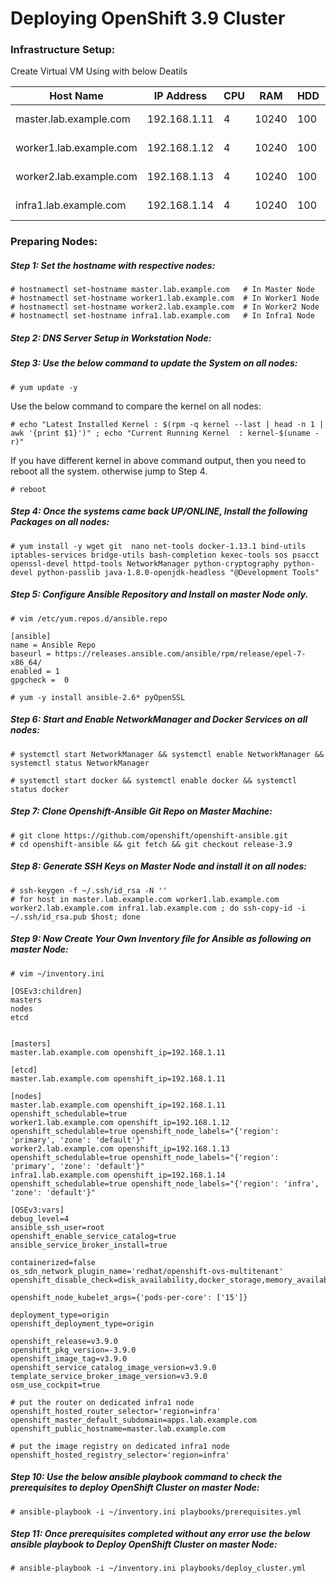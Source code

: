 # Deploying OpenShift 3.9  Cluster

### Infrastructure Setup:

Create Virtual VM Using with below Deatils  

[Virtual Server]: ../Infrastructure-Setup/README.md

| Host Name               | IP Address   | CPU  | RAM   | HDD  | OS        | Role        |
| ----------------------- | ------------ | ---- | ----- | ---- | --------- | ----------- |
| master.lab.example.com  | 192.168.1.11 | 4    | 10240 | 100  | Centos7.X | Master Node |
| worker1.lab.example.com | 192.168.1.12 | 4    | 10240 | 100  | Centos7.X | Worker Node |
| worker2.lab.example.com | 192.168.1.13 | 4    | 10240 | 100  | Centos7.x | Worker Node |
| infra1.lab.example.com  | 192.168.1.14 | 4    | 10240 | 100  | Centos7.x | Infra1 Node |

### Preparing Nodes:

##### Step 1: Set the hostname with respective nodes:

```shell
# hostnamectl set-hostname master.lab.example.com   # In Master Node
# hostnamectl set-hostname worker1.lab.example.com  # In Worker1 Node
# hostnamectl set-hostname worker2.lab.example.com  # In Worker2 Node
# hostnamectl set-hostname infra1.lab.example.com   # In Infra1 Node
```

##### Step 2: DNS Server Setup in Workstation Node:

[DNS Server Setup]: Local-DNS-Setup.md

##### Step 3: Use the below command to update the System on all nodes: 

```shell
# yum update -y
```

Use the below command to compare the kernel on all nodes: 

```shell
# echo "Latest Installed Kernel : $(rpm -q kernel --last | head -n 1 | awk '{print $1}')" ; echo "Current Running Kernel  : kernel-$(uname -r)"
```

If you have different kernel in above command output, then you need to reboot all the system. otherwise jump to Step 4.

```shell
# reboot
```

##### Step 4: Once the systems came back UP/ONLINE, Install the following Packages on all nodes:  

```shell
# yum install -y wget git  nano net-tools docker-1.13.1 bind-utils iptables-services bridge-utils bash-completion kexec-tools sos psacct openssl-devel httpd-tools NetworkManager python-cryptography python-devel python-passlib java-1.8.0-openjdk-headless "@Development Tools"
```

##### Step 5: Configure Ansible Repository and Install on master Node only. 

```shell
# vim /etc/yum.repos.d/ansible.repo
```

```
[ansible]
name = Ansible Repo
baseurl = https://releases.ansible.com/ansible/rpm/release/epel-7-x86_64/
enabled = 1
gpgcheck =  0
```

```shell
# yum -y install ansible-2.6* pyOpenSSL
```

##### Step 6:  Start and Enable NetworkManager and Docker Services on all nodes:

```shell
# systemctl start NetworkManager && systemctl enable NetworkManager && systemctl status NetworkManager
```

```shell
# systemctl start docker && systemctl enable docker && systemctl status docker
```

##### Step 7: Clone Openshift-Ansible Git Repo on Master Machine:

```shell
# git clone https://github.com/openshift/openshift-ansible.git
# cd openshift-ansible && git fetch && git checkout release-3.9
```

##### Step 8: Generate SSH Keys on Master Node and install it on all nodes:

```shell
# ssh-keygen -f ~/.ssh/id_rsa -N ''
# for host in master.lab.example.com worker1.lab.example.com worker2.lab.example.com infra1.lab.example.com ; do ssh-copy-id -i ~/.ssh/id_rsa.pub $host; done
```

##### Step 9: Now Create Your Own Inventory file for Ansible as following on master Node: 

```shell
# vim ~/inventory.ini
```

```
[OSEv3:children]
masters
nodes
etcd


[masters]
master.lab.example.com openshift_ip=192.168.1.11

[etcd]
master.lab.example.com openshift_ip=192.168.1.11

[nodes]
master.lab.example.com openshift_ip=192.168.1.11 openshift_schedulable=true
worker1.lab.example.com openshift_ip=192.168.1.12 openshift_schedulable=true openshift_node_labels="{'region': 'primary', 'zone': 'default'}"
worker2.lab.example.com openshift_ip=192.168.1.13 openshift_schedulable=true openshift_node_labels="{'region': 'primary', 'zone': 'default'}"
infra1.lab.example.com openshift_ip=192.168.1.14 openshift_schedulable=true openshift_node_labels="{'region': 'infra', 'zone': 'default'}"

[OSEv3:vars]
debug_level=4
ansible_ssh_user=root
openshift_enable_service_catalog=true
ansible_service_broker_install=true

containerized=false
os_sdn_network_plugin_name='redhat/openshift-ovs-multitenant'
openshift_disable_check=disk_availability,docker_storage,memory_availability,docker_image_availability

openshift_node_kubelet_args={'pods-per-core': ['15']}

deployment_type=origin
openshift_deployment_type=origin

openshift_release=v3.9.0
openshift_pkg_version=-3.9.0
openshift_image_tag=v3.9.0
openshift_service_catalog_image_version=v3.9.0
template_service_broker_image_version=v3.9.0
osm_use_cockpit=true

# put the router on dedicated infra1 node
openshift_hosted_router_selector='region=infra'
openshift_master_default_subdomain=apps.lab.example.com
openshift_public_hostname=master.lab.example.com

# put the image registry on dedicated infra1 node
openshift_hosted_registry_selector='region=infra'
```

##### Step 10: Use the below ansible playbook command to check the prerequisites to deploy OpenShift Cluster on master Node: 

```shell
# ansible-playbook -i ~/inventory.ini playbooks/prerequisites.yml
```





##### Step 11: Once prerequisites completed without any error use the below ansible playbook to Deploy OpenShift Cluster on master Node: 

```shell
# ansible-playbook -i ~/inventory.ini playbooks/deploy_cluster.yml
```

